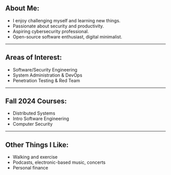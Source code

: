 ## About Me:
- I enjoy challenging myself and learning new things.
- Passionate about security and productivity.
- Aspiring cybersecurity professional.
- Open-source software enthusiast, digital minimalist.

---

## Areas of Interest:
- Software/Security Engineering
- System Administration & DevOps
- Penetration Testing & Red Team

---

## Fall 2024 Courses:
- Distributed Systems
- Intro Software Engineering
- Computer Security

---

## Other Things I Like:
- Walking and exercise
- Podcasts, electronic-based music, concerts
- Personal finance